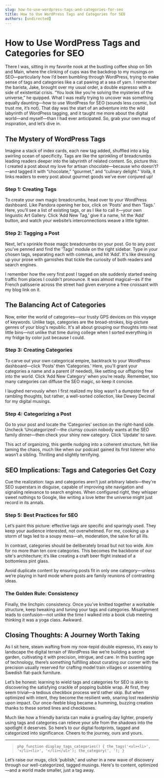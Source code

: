 ```yaml
---
slug: how-to-use-wordpress-tags-and-categories-for-seo
title: How to Use WordPress Tags and Categories for SEO
authors: [undirected]
---
```



# How to Use WordPress Tags and Categories for SEO

There I was, sitting in my favorite nook at the bustling coffee shop on 5th and Main, where the clinking of cups was the backdrop to my musings on SEO—particularly how I’d been bumbling through WordPress, trying to make sense of tags and categories like a cat pawing at a sea of yarn. I remember the barista, Jake, brought over my usual order, a double espresso with a side of existential crisis. “You look like you’re solving the mysteries of the universe,” he quipped. What I was really trying to uncover was something equally daunting—how to use WordPress for SEO (sounds less cosmic, but trust me, it’s not). That day was the start of an adventure into the wild labyrinth of WordPress tagging, and it taught me more about the digital world—and myself—than I had ever anticipated. So, grab your own mug of inspiration, and let’s dive in.

## The Mystery of WordPress Tags

Imagine a stack of index cards, each new tag added, shuffled into a big swirling ocean of specificity. Tags are like the sprinkling of breadcrumbs leading readers deeper into the labyrinth of related content. So, picture this: I created a post about my love for artisan chocolate—because who doesn’t?—and tagged it with “chocolate,” “gourmet,” and “culinary delight.” Voilà, it links readers to every post about gourmet goods we’ve ever conjured up!

### Step 1: Creating Tags

To create your own magic breadcrumbs, head over to your WordPress dashboard. Like Pandora opening her box, click on ‘Posts’ and then ‘Tags.’ Here, you’ll see a list of existing tags, or as I like to call it—your own linguistic Art Gallery. Click ‘Add New Tag,’ give it a name, hit the ‘Add’ button, and watch your website’s interconnections weave a little tighter. 

### Step 2: Tagging a Post

Next, let's sprinkle those magic breadcrumbs on your post. Go to any post you’ve penned and find the 'Tags' module on the right sidebar. Type in your chosen tags, separating each with commas, and hit ‘Add’. It's like dressing up your prose with garnishes that tickle the curiosity of both readers and search engines. 

I remember how the very first post I tagged on site suddenly started seeing traffic from places I couldn't pronounce. It was almost magical—as if the French patisserie across the street had given everyone a free croissant with my blog link on it.

## The Balancing Act of Categories

Now, enter the world of categories—our trusty GPS devices on this voyage of keywords. Unlike tags, categories are the broad-strokes, big-picture genres of your blog's republic. It's all about grouping our thoughts into neat little bins—not unlike that time during college when I sorted everything in my fridge by color just because I could.

### Step 3: Creating Categories

To carve out your own categorical empire, backtrack to your WordPress dashboard—click ‘Posts’ then ‘Categories.’ Here, you'll grant your categories a name and a parent (if needed), like setting our offspring free into the world. Click ‘Add New Category’ when you’re ready. Remember, too many categories can diffuse the SEO magic, so keep it concise. 

I laughed nervously when I first realized my blog wasn’t a dumpster fire of rambling thoughts, but rather, a well-sorted collection, like Dewey Decimal for my digital musings. 

### Step 4: Categorizing a Post

Go to your post and locate the ‘Categories’ section on the right-hand side. Uncheck ‘Uncategorized’—the clumsy cousin nobody wants at the SEO family dinner—then check your shiny new category. Click 'Update' to save. 

This act of organizing, this gentle nudging into a coherent structure, felt like taming the chaos, much like when our podcast gained its first listener who wasn’t a sibling. Thrilling and slightly terrifying.

## SEO Implications: Tags and Categories Get Cozy

Cue the realization: tags and categories aren’t just arbitrary labels—they're SEO superstars in disguise, capable of improving site navigation and signaling relevance to search engines. When configured right, they whisper sweet nothings to Google, like writing a love letter the universe might just record in its annals.

### Step 5: Best Practices for SEO

Let’s paint this picture: effective tags are specific and sparingly used. They keep your audience interested, not overwhelmed. For me, cooking up a storm of tags led to a soupy mess—ah, moderation, the salve for all ills.

In contrast, categories should be deliberately broad but not too wide. Aim for no more than ten core categories. This becomes the backbone of our site's architecture; it’s like creating a craft beer flight instead of a bottomless pint glass. 

Avoid duplicate content by ensuring posts fit in only one category—unless we’re playing in hard mode where posts are family reunions of contrasting ideas.

### The Golden Rule: Consistency

Finally, the linchpin: consistency. Once you’ve knitted together a workable structure, keep tweaking and tuning your tags and categories. Misalignment leads to confusion—not unlike the time I walked into a book club meeting thinking it was a yoga class. Awkward.

## Closing Thoughts: A Journey Worth Taking

As I sit here, steam wafting from my now-tepid double espresso, it’s easy to landscape the digital terrain of WordPress like we’re building a secret garden, cultivating it with precision, intrigue, and care. In this bustling age of technology, there’s something fulfilling about curating our corner with the precision usually reserved for crafting model train villages or assembling Swedish flat-pack furniture. 

Let’s be honest: learning to wield tags and categories for SEO is akin to discovering the satisfying crackle of popping bubble wrap. At first, they seem trivial—a tedious checkbox process we’d rather skip. But when optimized with intent, they become the resilient web, snaring lost readership upon impact. Our once-feeble blog became a humming, buzzing creation thanks to these sorted lines and checkboxes.

Much like how a friendly barista can make a grueling day lighter, properly using tags and categories can relieve your site from the shadows into the spotlight it deserves. So here’s to our digital footprints, tagged and categorized into significance. Cheers to the journey, ours and yours.

---

>`php
>function display_tags_categories() {
>  the_tags('<ul><li>', '</li><li>', '</li></ul>');
>  the_category(', ');
>}
>`

Let’s raise our mugs, click ‘publish,’ and usher in a new wave of discovery through our well-categorized, tagged musings. Here's to content, optimized—and a world made smaller, just a tag away.